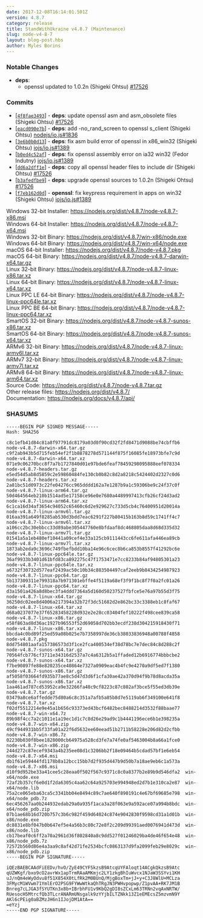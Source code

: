 ```yaml
---
date: 2017-12-08T16:14:01.501Z
version: 4.8.7
category: release
title: StandWithUkraine v4.8.7 (Maintenance)
slug: node-v4-8-7
layout: blog-post.hbs
author: Myles Borins
---
```


### Notable Changes

* **deps**:
  * openssl updated to 1.0.2n (Shigeki Ohtsu) [#17526](https://github.com/nodejs/node/pull/17526)

### Commits

* [[`4f8fae3493`](https://github.com/nodejs/node/commit/4f8fae3493)] - **deps**: update openssl asm and asm_obsolete files (Shigeki Ohtsu) [#17526](https://github.com/nodejs/node/pull/17526)
* [[`eacd090e7b`](https://github.com/nodejs/node/commit/eacd090e7b)] - **deps**: add -no_rand_screen to openssl s_client (Shigeki Ohtsu) [nodejs/io.js#1836](https://github.com/nodejs/io.js/pull/1836)
* [[`3e6b0b0d13`](https://github.com/nodejs/node/commit/3e6b0b0d13)] - **deps**: fix asm build error of openssl in x86_win32 (Shigeki Ohtsu) [iojs/io.js#1389](https://github.com/iojs/io.js/pull/1389)
* [[`b0ed4c52af`](https://github.com/nodejs/node/commit/b0ed4c52af)] - **deps**: fix openssl assembly error on ia32 win32 (Fedor Indutny) [iojs/io.js#1389](https://github.com/iojs/io.js/pull/1389)
* [[`dd6a2dff1e`](https://github.com/nodejs/node/commit/dd6a2dff1e)] - **deps**: copy all openssl header files to include dir (Shigeki Ohtsu) [#17526](https://github.com/nodejs/node/pull/17526)
* [[`b3afedfbe9`](https://github.com/nodejs/node/commit/b3afedfbe9)] - **deps**: upgrade openssl sources to 1.0.2n (Shigeki Ohtsu) [#17526](https://github.com/nodejs/node/pull/17526)
* [[`f7eb162d0d`](https://github.com/nodejs/node/commit/f7eb162d0d)] - **openssl**: fix keypress requirement in apps on win32 (Shigeki Ohtsu) [iojs/io.js#1389](https://github.com/iojs/io.js/pull/1389)

Windows 32-bit Installer: https://nodejs.org/dist/v4.8.7/node-v4.8.7-x86.msi<br>
Windows 64-bit Installer: https://nodejs.org/dist/v4.8.7/node-v4.8.7-x64.msi<br>
Windows 32-bit Binary: https://nodejs.org/dist/v4.8.7/win-x86/node.exe<br>
Windows 64-bit Binary: https://nodejs.org/dist/v4.8.7/win-x64/node.exe<br>
macOS 64-bit Installer: https://nodejs.org/dist/v4.8.7/node-v4.8.7.pkg<br>
macOS 64-bit Binary: https://nodejs.org/dist/v4.8.7/node-v4.8.7-darwin-x64.tar.gz<br>
Linux 32-bit Binary: https://nodejs.org/dist/v4.8.7/node-v4.8.7-linux-x86.tar.xz<br>
Linux 64-bit Binary: https://nodejs.org/dist/v4.8.7/node-v4.8.7-linux-x64.tar.xz<br>
Linux PPC LE 64-bit Binary: https://nodejs.org/dist/v4.8.7/node-v4.8.7-linux-ppc64le.tar.xz<br>
Linux PPC BE 64-bit Binary: https://nodejs.org/dist/v4.8.7/node-v4.8.7-linux-ppc64.tar.xz<br>
SmartOS 32-bit Binary: https://nodejs.org/dist/v4.8.7/node-v4.8.7-sunos-x86.tar.xz<br>
SmartOS 64-bit Binary: https://nodejs.org/dist/v4.8.7/node-v4.8.7-sunos-x64.tar.xz<br>
ARMv6 32-bit Binary: https://nodejs.org/dist/v4.8.7/node-v4.8.7-linux-armv6l.tar.xz<br>
ARMv7 32-bit Binary: https://nodejs.org/dist/v4.8.7/node-v4.8.7-linux-armv7l.tar.xz<br>
ARMv8 64-bit Binary: https://nodejs.org/dist/v4.8.7/node-v4.8.7-linux-arm64.tar.xz<br>
Source Code: https://nodejs.org/dist/v4.8.7/node-v4.8.7.tar.gz<br>
Other release files: https://nodejs.org/dist/v4.8.7/<br>
Documentation: https://nodejs.org/docs/v4.8.7/api/

### SHASUMS

```
-----BEGIN PGP SIGNED MESSAGE-----
Hash: SHA256

c8c1efb41d84c81a8f97791dc8179a03d0f90cd32f2fd8471d9088be74cbffb6  node-v4.8.7-darwin-x64.tar.gz
c9f2ab943b5d715feb54ef2f1b8878278d571144f875f16085fe18973bfe7c9d  node-v4.8.7-darwin-x64.tar.xz
071e9c06270bcc8f7a7b1727840d01e97bde6feaf78459298095888eef078334  node-v4.8.7-headers.tar.gz
e5ed54d5ab8d5859c2e59860484fe130cb0b82c8d2a8218c5424402d2327c0d6  node-v4.8.7-headers.tar.xz
2a81bc51d0973c22fe04276cc965dddd162a7e1287b9a1c59306be9c24f37c0f  node-v4.8.7-linux-arm64.tar.gz
50d464564eb210b1514ad5e17158ce96e0e7680a4489997413cfb26cf24d3ad2  node-v4.8.7-linux-arm64.tar.xz
6c1ca16d34af3654c94052c65460c6d2e929627c733d5cb4c76400951d20014a  node-v4.8.7-linux-armv6l.tar.gz
016aa391a649f8285ab530d3bdd7eac6291f227b80415b163b8d59c1741ff4c7  node-v4.8.7-linux-armv6l.tar.xz
a106cc2bc30ebbcc33d89abe305447760e8bfdaaf8dc468805daa8d68d335d32  node-v4.8.7-linux-armv7l.tar.gz
01541a5a1eb480ef10441a09cef4e33a125cb9111443cc6fe611afa446ea89cb  node-v4.8.7-linux-armv7l.tar.xz
1873ab2eda9c3696c749fbefbdd10ba14e96c6cec8b6ca853b8557f41292bc6e  node-v4.8.7-linux-ppc64le.tar.gz
36af9933b3401d61bfd83ca892275c47f1753471e7cc8233b84af94805301a23  node-v4.8.7-linux-ppc64le.tar.xz
a6732f30732d577eaf2439ac50c10b34c883504497caf2eeb9b8434254987923  node-v4.8.7-linux-ppc64.tar.gz
5b137309311e799318a7b971301ebffe4f5119a68ef3f9f1bc8f7f0a2fc01a26  node-v4.8.7-linux-ppc64.tar.xz
d3a1501a426a8d8bec3fa4ddd7364a5d160d50237527fbfce5e76a97b55d3f75  node-v4.8.7-linux-x64.tar.gz
36250dc02ee8d4006a217394a32b72f3dc51682d2e862bc33c3388eb1c8faf67  node-v4.8.7-linux-x64.tar.xz
d68a0237077e37f65283458228d932e2e28cc03404fef10222f498cee839ca58  node-v4.8.7-linux-x86.tar.gz
e58f863ad8d36ac1927b96553f52d69058d702bb3ecdf238d304215918430f71  node-v4.8.7-linux-x86.tar.xz
bbcda4c0bd89f25ed59a08b025e7b7358997de36cb38033836948a00788f4858  node-v4.8.7.pkg
8dd754801aafa157386573d3f1ce2fca400534ef38d78bc7e7dec84c8d288c2f  node-v4.8.7-sunos-x64.tar.gz
70564fcb776cf3711e34316d2537a7c4a6312b5a1ffaded12b6916774bbbcbe2  node-v4.8.7-sunos-x64.tar.xz
f7be90897fe88e820235ce40864e7327a0909eac4b4fc9e4270a9df5ed7f1380  node-v4.8.7-sunos-x86.tar.gz
af5058f03664fd935b77ae8c5d47d3d6f1cfa30ae42a370d94f9b78d8acda35a  node-v4.8.7-sunos-x86.tar.xz
1aa461ad787cd53952ca9e32266fa48c9cf8223c87c802af3bce5f55ed3db39e  node-v4.8.7.tar.gz
03479a8ce6affedde75d80a6c8c351a7afb5a85b8d7e5119ab6f349100e641f8  node-v4.8.7.tar.xz
f02df5512214e9e45a1b656c93373ed43bcf6482bec8488214d3532f88baae77  node-v4.8.7-win-x64.7z
89b98f4cc7a2c1011e1a19ec1d1c7c8d26e29ad9c1b4441196ece6b1e398235a  node-v4.8.7-win-x64.zip
49cf944931bb5f33fa01a22f6d5632ee60eead51b2711b58228e206d82d2cfbb  node-v4.8.7-win-x86.7z
02230b030f8bee1828000cb64975a528cd3fe7a74fe0af5463004b8a66a1fce0  node-v4.8.7-win-x86.zip
244d272c87ecef9343a4b235ee08d1c3206bb2f18e09464b5cdad57bf1e6eb54  node-v4.8.7-x64.msi
db1f61e59444fd1178b8a12bcc15bb7d2f935d447b9d50b7a18ae9eb6c1a573a  node-v4.8.7-x86.msi
d10f9d952be33a41cee5c28eaa0f502f567c9371c8c0a8377b2e89b9d546dfa2  win-x64/node.exe
72af2b357cf6e0d1f2da6305c4aa62c64a925703e994948ed2d7b1e310ca2e87  win-x64/node.lib
75a2ce065eba63ca5c3341bb04e8494c89c7ae640f890191c4e67bf69685e798  win-x64/node_pdb.7z
6ec456267aa0b244932edab29a0a935f1aca3a28f063e9a592ace07a994b8bdc  win-x64/node_pdb.zip
07b1ae68b16d720b757c3b6c982f459d64024c874e9042830f9598cd31a1d01b  win-x86/node.exe
dc8831e8bf047b0b647ef5e4a56b3c80c72e8f2c209d99391aed0076941d473d  win-x86/node.lib
cb17beaf0c6ff2a70a2961d36f802840a8c9dd527f01246029ba4de46f654e48  win-x86/node_pdb.7z
72572b560d86e4a3aa9c8af42d71fe2534bcfc0863137d9fa2099feb29e8029c  win-x86/node_pdb.zip
-----BEGIN PGP SIGNATURE-----

iQEzBAEBCAAdFiEEDv/hvO/ZyE49CYFSkzsB9AtcqUYFAloqt14ACgkQkzsB9Atc
qUZWKgf/bxo9cO2avrWx1apTrmRAaAMKmjc2LY1zkgBhIuWvcx1NJaW3SSYvi1KH
uJ/nQm4eWyOdvu8f51X854X0tLfRk2M0BUnQ/MjgBoxTm+jJ+y+C3J8WlU+MCLza
3FMycM1WVwm71YmlErO2PSG9FYWwWtkaQhTRgJN3PWHvpopwp/Z1pvAA+RK7JM1B
Bnreg7cLJGA3fSYUTKn3x8b+IBrbhFU1v9KbQ2gDI8sZCxLm63TRNn2vqAxNRTW/
RUesocH5MtrcfQb3TLcrANARmUNsgalk9zYYjbILTZNkk13Z1eEMEcsZ5mzvmN9Y
AKl6cPEig0aBZMzJH6n1IJojDM1AtA==
=eYzj
-----END PGP SIGNATURE-----

```
